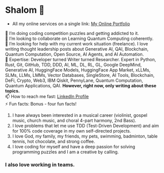 # Shalom 👋

* All my online services on a single link: [My Online Portfolio](https://linktr.ee/thomascherickal)

🌱 I’m doing coding competition puzzles and getting addicted to it. <br>
👯 I’m looking to collaborate on Learning Quantum Computing coherently. <br>
🤔 I’m looking for help with my current work situation (freelance). I love writing thought leadership posts about Generative AI, QAI, Blockchain, Quantum Computation, Open Source, AI Agents, and AI Automation. <br>
💬 Expertise: Developer turned Writer turned Researcher. Expert in Python, Rust, Git, GitHub, TDD, DDD, AI, ML, DL, RL, GL, Google DeepMind, Generative AI, HuggingFace Models, HuggingFace App Market, xLLMs, SLMs, LLMs, LMMs, Vector Databases, SingleStore, AI Tools, Blockchain, DeFi, Crypto, Web3, IBM Qiskit, PennyLane, Quantum Computation, Quantum Applications, QAI. **However, right now, only writing about these topics.** <br>
📫 How to reach me fast: [LinkedIn Profile](https://linkedin.com/in/thomascherickal)  <br>
⚡  Fun facts: Bonus - four fun facts! <br>
1) I have always been interested in a musical career (violinist, gospel music, church music, and choral 4-part harmony, 2nd Bass). <br> 
2) I love problems that let me use TDD (Test-Driven Development) and aim for 100% code coverage in my own self-directed projects. <br>
3) I love God, my family, my friends, my pets, swimming, badminton, table tennis, hot chocolate, and strong coffee. <br>
4) I love coding for myself and have a deep passion for solving programming puzzles and I am a creative by calling. <br>
### I also love working in teams.<br>


